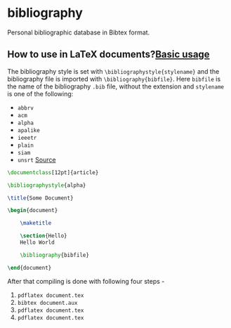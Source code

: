 # bibliography

Personal bibliographic database in Bibtex format.

## How to use in LaTeX documents?[Basic usage](http://www.bibtex.org/Using/)
The bibliography style is set with `\bibliographystyle{stylename}` and the bibliography file is imported with `\bibliography{bibfile}`.
Here `bibfile` is the name of the bibliography `.bib` file, without the extension and `stylename` is one of the following:
- `abbrv`
- `acm`
- `alpha`
- `apalike`
- `ieeetr`
- `plain`
- `siam`
- `unsrt`
[Source](https://www.overleaf.com/learn/latex/Bibtex_bibliography_styles)

```tex
\documentclass[12pt]{article}

\bibliographystyle{alpha}

\title{Some Document}

\begin{document}

    \maketitle

    \section{Hello}
    Hello World

    \bibliography{bibfile}

\end{document}
```

After that compiling is done with following four steps -
1. `pdflatex document.tex`
2. `bibtex document.aux`
3. `pdflatex document.tex`
4. `pdflatex document.tex`
